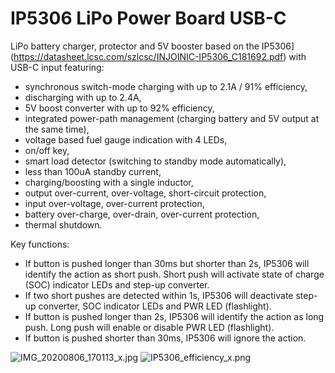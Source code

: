 # IP5306 LiPo Power Board USB-C

LiPo battery charger, protector and 5V booster based on the IP5306](https://datasheet.lcsc.com/szlcsc/INJOINIC-IP5306_C181692.pdf) with USB-C input featuring:
- synchronous switch-mode charging with up to 2.1A / 91% efficiency,
- discharging with up to 2.4A,
- 5V boost converter with up to 92% efficiency,
- integrated power-path management (charging battery and 5V output at the same time),
- voltage based fuel gauge indication with 4 LEDs,
- on/off key,
- smart load detector (switching to standby mode automatically),
- less than 100uA standby current,
- charging/boosting with a single inductor,
- output over-current, over-voltage, short-circuit protection,
- input over-voltage, over-current protection,
- battery over-charge, over-drain, over-current protection,
- thermal shutdown.

Key functions:
- If button is pushed longer than 30ms but shorter than 2s, IP5306 will identify the action as short push. Short push will activate state of charge (SOC) indicator LEDs and step-up converter.
- If two short pushes are detected within 1s, IP5306 will deactivate step-up converter, SOC indicator LEDs and PWR LED (flashlight).
- If button is pushed longer than 2s, IP5306 will identify the action as long push. Long push will enable or disable PWR LED (flashlight).
- If button is pushed shorter than 30ms, IP5306 will ignore the action.

![IMG_20200806_170113_x.jpg](https://image.easyeda.com/pullimage/29fr5i6Ls9qVSXgj1bzG9rKqmmX9oJmnZgL4GFrm.jpeg)
![IP5306_efficiency_x.png](https://image.easyeda.com/pullimage/wphHg653VxfUIUU01PYvrbN4pTR3UtEO0s1xtUJ8.png)
